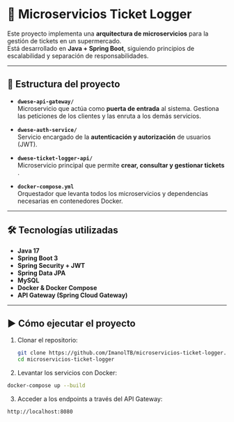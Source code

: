 # 🧾 Microservicios Ticket Logger

Este proyecto implementa una **arquitectura de microservicios** para la gestión de tickets en un supermercado.  
Está desarrollado en **Java + Spring Boot**, siguiendo principios de escalabilidad y separación de responsabilidades.

---

## 📂 Estructura del proyecto

- **`dwese-api-gateway/`**  
  Microservicio que actúa como **puerta de entrada** al sistema. Gestiona las peticiones de los clientes y las enruta a los demás servicios.

- **`dwese-auth-service/`**  
  Servicio encargado de la **autenticación y autorización** de usuarios (JWT).

- **`dwese-ticket-logger-api/`**  
  Microservicio principal que permite **crear, consultar y gestionar tickets** .

- **`docker-compose.yml`**  
  Orquestador que levanta todos los microservicios y dependencias necesarias en contenedores Docker.

---

## 🛠️ Tecnologías utilizadas

- **Java 17**
- **Spring Boot 3**
- **Spring Security + JWT**
- **Spring Data JPA**
- **MySQL**
- **Docker & Docker Compose**
- **API Gateway (Spring Cloud Gateway)**

---

## ▶️ Cómo ejecutar el proyecto

1. Clonar el repositorio:
   ```bash
   git clone https://github.com/ImanolTB/microservicios-ticket-logger.git
   cd microservicios-ticket-logger
   ```
2. Levantar los servicios con Docker:
  ```bash
  docker-compose up --build
  ```
3. Acceder a los endpoints a través del API Gateway:
  ```bash
  http://localhost:8080
  ```
